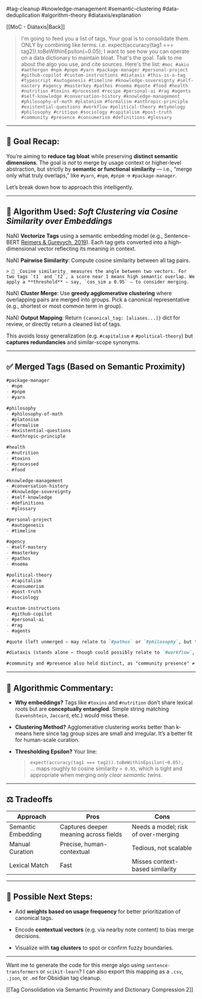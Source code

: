 #tag-cleanup #knowledge-management #semantic-clustering #data-deduplication #algorithm-theory #diataxis/explanation

[[MoC - Diátaxis|Back]]

> I'm going to feed you a list of tags, Your goal is to consolidate them. ONLY by combining like terms. i.e. expect(accuracy(tag1 === tag2)).toBeWithinEpsilon(~0.05); I want to see how you can operate on a data dictionary to maintain bloat. That's the goal. Talk to me about the algo you use, and cite sources. Here's the list: `#moc #akio #aethergon #npm #pnpm #yarn #package-manager #personal-project #github-copilot #custom-instructions #diataxis #this-is-a-tag #typescript #autogenesis #timeline #knowledge-sovereignty #self-mastery #agency #masterkey #pathos #noema #quote #food #health #nutrition #toxins #processed #recipe #personal-ai #rag #agents #self-knowledge #conversation-history #knowledge-management #philosophy-of-math #platonism #formalism #anthropic-principle #existential-questions #workflow #political-theory #etymology #philosophy #critique #sociology #capitalism #post-truth #community #presence #consumerism #definitions #glossary`

---

## 🧠 Goal Recap:

You’re aiming to **reduce tag bloat** while preserving **distinct semantic dimensions**. The goal is _not_ to merge by usage context or higher-level abstraction, but strictly by **semantic or functional similarity** — i.e., “merge only what truly overlaps,” like `#yarn`, `#npm`, `#pnpm` → `#package-manager`.

Let’s break down how to approach this intelligently.

---

## 📘 Algorithm Used: _Soft Clustering via Cosine Similarity over Embeddings_

NaN) **Vectorize Tags** using a semantic embedding model (e.g., Sentence-BERT [Reimers & Gurevych, 2019](https://arxiv.org/abs/1908.10084)). Each tag gets converted into a high-dimensional vector reflecting its meaning in context.
    
NaN) **Pairwise Similarity**: Compute cosine similarity between all tag pairs.

    > 📘 _Cosine similarity_ measures the angle between two vectors. For two tags `t1` and `t2`, a score near 1 means high semantic overlap. We apply a **threshold** — say, `cos_sim ≥ 0.95` — to consider merging.

NaN) **Cluster Merge**: Use **greedy agglomerative clustering** where overlapping pairs are merged into groups. Pick a canonical representative (e.g., shortest or most common term in group).
    
NaN) **Output Mapping**: Return `{canonical_tag: [aliases...]}` dict for review, or directly return a cleaned list of tags.

This avoids lossy generalization (e.g. `#capitalism` ≠ `#political-theory`) but **captures redundancies** and similar-scope synonyms.

---

## ✅ Merged Tags (Based on Semantic Proximity)

```markdown
#package-manager
- #npm
- #pnpm
- #yarn

#philosophy
- #philosophy-of-math
- #platonism
- #formalism
- #existential-questions
- #anthropic-principle

#health
- #nutrition
- #toxins
- #processed
- #food

#knowledge-management
- #conversation-history
- #knowledge-sovereignty
- #self-knowledge
- #definitions
- #glossary

#personal-project
- #autogenesis
- #timeline

#agency
- #self-mastery
- #masterkey
- #pathos
- #noema

#political-theory
- #capitalism
- #consumerism
- #post-truth
- #sociology

#custom-instructions
- #github-copilot
- #personal-ai
- #rag
- #agents

#quote (left unmerged — may relate to `#pathos` or `#philosophy`, but too vague to confidently collapse)

#diataxis (stands alone — though could possibly relate to `#workflow`, needs intent)

#community and #presence also held distinct, as "community presence" ≠ "mindful presence"
```

---

## 🧮 Algorithmic Commentary:

- **Why embeddings?** Tags like `#toxins` and `#nutrition` don’t share lexical roots but are **conceptually entangled**. Simple string matching (`Levenshtein`, `Jaccard`, etc.) would miss these.
    
- **Clustering Method?** Agglomerative clustering works better than k-means here since tag group sizes are small and irregular. It’s a better fit for human-scale curation.
    
- **Thresholding Epsilon?** Your line:

    > `expect(accuracy(tag1 === tag2)).toBeWithinEpsilon(~0.05);`  
    > … maps roughly to cosine similarity `> 0.95`, which is tight and appropriate when merging _only clear semantic twins_.

---

## ⚖️ Tradeoffs

|Approach|Pros|Cons|
|---|---|---|
|Semantic Embedding|Captures deeper meaning across fields|Needs a model; risk of over-merging|
|Manual Curation|Precise, human-contextual|Tedious, not scalable|
|Lexical Match|Fast|Misses context-based similarity|

---

## 🧩 Possible Next Steps:

- Add **weights based on usage frequency** for better prioritization of canonical tags.
    
- Encode **contextual vectors** (e.g. via nearby note content) to bias merge decisions.
    
- Visualize with **tag clusters** to spot or confirm fuzzy boundaries.

---

Want me to generate the code for this merge algo using `sentence-transformers` or `scikit-learn`? I can also export this mapping as a `.csv`, `.json`, or `.md` for Obsidian tag cleanup.

[[Tag Consolidation via Semantic Proximity and Dictionary Compression 2]]
